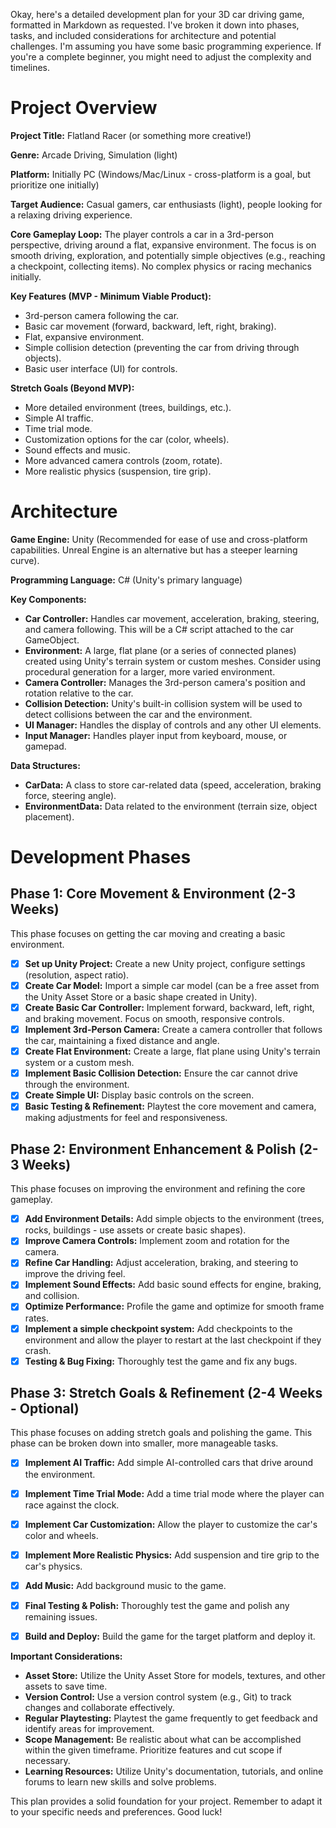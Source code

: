 Okay, here's a detailed development plan for your 3D car driving game, formatted in Markdown as requested.  I've broken it down into phases, tasks, and included considerations for architecture and potential challenges.  I'm assuming you have some basic programming experience.  If you're a complete beginner, you might need to adjust the complexity and timelines.

# Project Overview

**Project Title:** Flatland Racer (or something more creative!)

**Genre:** Arcade Driving, Simulation (light)

**Platform:** Initially PC (Windows/Mac/Linux - cross-platform is a goal, but prioritize one initially)

**Target Audience:** Casual gamers, car enthusiasts (light), people looking for a relaxing driving experience.

**Core Gameplay Loop:** The player controls a car in a 3rd-person perspective, driving around a flat, expansive environment.  The focus is on smooth driving, exploration, and potentially simple objectives (e.g., reaching a checkpoint, collecting items).  No complex physics or racing mechanics initially.

**Key Features (MVP - Minimum Viable Product):**

*   3rd-person camera following the car.
*   Basic car movement (forward, backward, left, right, braking).
*   Flat, expansive environment.
*   Simple collision detection (preventing the car from driving through objects).
*   Basic user interface (UI) for controls.

**Stretch Goals (Beyond MVP):**

*   More detailed environment (trees, buildings, etc.).
*   Simple AI traffic.
*   Time trial mode.
*   Customization options for the car (color, wheels).
*   Sound effects and music.
*   More advanced camera controls (zoom, rotate).
*   More realistic physics (suspension, tire grip).



# Architecture

**Game Engine:** Unity (Recommended for ease of use and cross-platform capabilities. Unreal Engine is an alternative but has a steeper learning curve).

**Programming Language:** C# (Unity's primary language)

**Key Components:**

*   **Car Controller:**  Handles car movement, acceleration, braking, steering, and camera following.  This will be a C# script attached to the car GameObject.
*   **Environment:**  A large, flat plane (or a series of connected planes) created using Unity's terrain system or custom meshes.  Consider using procedural generation for a larger, more varied environment.
*   **Camera Controller:**  Manages the 3rd-person camera's position and rotation relative to the car.
*   **Collision Detection:**  Unity's built-in collision system will be used to detect collisions between the car and the environment.
*   **UI Manager:**  Handles the display of controls and any other UI elements.
*   **Input Manager:**  Handles player input from keyboard, mouse, or gamepad.

**Data Structures:**

*   **CarData:**  A class to store car-related data (speed, acceleration, braking force, steering angle).
*   **EnvironmentData:**  Data related to the environment (terrain size, object placement).



# Development Phases

## Phase 1: Core Movement & Environment (2-3 Weeks)

This phase focuses on getting the car moving and creating a basic environment.

*   [x] **Set up Unity Project:** Create a new Unity project, configure settings (resolution, aspect ratio).
*   [x] **Create Car Model:** Import a simple car model (can be a free asset from the Unity Asset Store or a basic shape created in Unity).
*   [x] **Create Basic Car Controller:** Implement forward, backward, left, right, and braking movement.  Focus on smooth, responsive controls.
*   [x] **Implement 3rd-Person Camera:** Create a camera controller that follows the car, maintaining a fixed distance and angle.
*   [x] **Create Flat Environment:** Create a large, flat plane using Unity's terrain system or a custom mesh.
*   [x] **Implement Basic Collision Detection:** Ensure the car cannot drive through the environment.
*   [x] **Create Simple UI:** Display basic controls on the screen.
*   [x] **Basic Testing & Refinement:**  Playtest the core movement and camera, making adjustments for feel and responsiveness.

## Phase 2: Environment Enhancement & Polish (2-3 Weeks)

This phase focuses on improving the environment and refining the core gameplay.

*   [x] **Add Environment Details:** Add simple objects to the environment (trees, rocks, buildings - use assets or create basic shapes).
*   [x] **Improve Camera Controls:** Implement zoom and rotation for the camera.
*   [x] **Refine Car Handling:** Adjust acceleration, braking, and steering to improve the driving feel.
*   [x] **Implement Sound Effects:** Add basic sound effects for engine, braking, and collision.
*   [x] **Optimize Performance:** Profile the game and optimize for smooth frame rates.
*   [x] **Implement a simple checkpoint system:** Add checkpoints to the environment and allow the player to restart at the last checkpoint if they crash.
*   [x] **Testing & Bug Fixing:** Thoroughly test the game and fix any bugs.

## Phase 3:  Stretch Goals & Refinement (2-4 Weeks - Optional)

This phase focuses on adding stretch goals and polishing the game.  This phase can be broken down into smaller, more manageable tasks.

*   [x] **Implement AI Traffic:** Add simple AI-controlled cars that drive around the environment.
*   [x] **Implement Time Trial Mode:** Add a time trial mode where the player can race against the clock.
*   [x] **Implement Car Customization:** Allow the player to customize the car's color and wheels.
*   [x] **Implement More Realistic Physics:** Add suspension and tire grip to the car's physics.
*   [x] **Add Music:** Add background music to the game.
*   [x] **Final Testing & Polish:** Thoroughly test the game and polish any remaining issues.
*   [x] **Build and Deploy:** Build the game for the target platform and deploy it.



**Important Considerations:**

*   **Asset Store:**  Utilize the Unity Asset Store for models, textures, and other assets to save time.
*   **Version Control:** Use a version control system (e.g., Git) to track changes and collaborate effectively.
*   **Regular Playtesting:**  Playtest the game frequently to get feedback and identify areas for improvement.
*   **Scope Management:**  Be realistic about what can be accomplished within the given timeframe.  Prioritize features and cut scope if necessary.
*   **Learning Resources:**  Utilize Unity's documentation, tutorials, and online forums to learn new skills and solve problems.

This plan provides a solid foundation for your project. Remember to adapt it to your specific needs and preferences. Good luck!